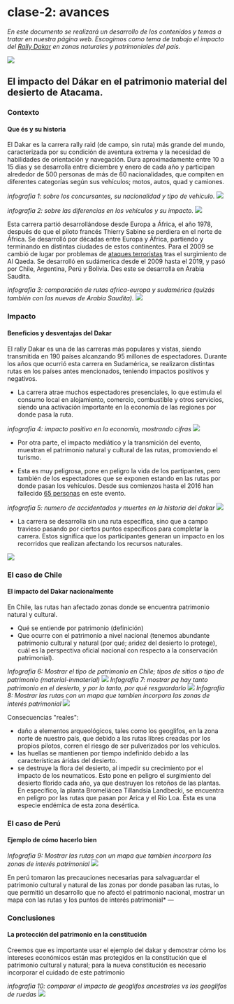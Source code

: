 # clase-2: avances
*En este documento se realizará un desarrollo de los contenidos y temas a tratar en nuestra página web. Escogimos como tema de trabajo el impacto del [Rally Dakar](https://www.dakar.com/es/universo-dakar/lacarrera) en zonas naturales y patrimoniales del país.*

<img src="https://www.fundaciondesiertoatacama.cl/wp-content/uploads/2016/10/12-chug-chug-este-1.jpg" class="img-fluid" />

## El impacto del Dákar en el patrimonio material del desierto de Atacama.

### Contexto
#### Que és y su historia
El Dakar es la carrera rally raid (de campo, sin ruta) más grande del mundo, caracterizada por su condición de aventura extrema y la necesidad de habilidades de orientación y navegación. Dura aproximadamente entre 10 a 15 días y se desarrolla entre diciembre y enero de cada año y participan alrededor de 500 personas de más de 60 nacionalidades, que compiten en diferentes categorías según sus vehículos; motos, autos, quad y camiones.

*infografía 1: sobre los concursantes, su nacionalidad y tipo de vehículo.*
      <img src="img/info1.jpg">

*infografía 2: sobre las diferencias en los vehículos y su impacto.* 
      <img src="img/info2.jpg">

Esta carrera partió desarrollándose desde Europa a África, el año 1978, después de que el piloto francés Thierry Sabine se perdiera en el norte de África. Se desarrolló por décadas entre Europa y África, partiendo y terminando en distintas ciudades de estos continentes. Para el 2009 se cambió de lugar por problemas de [ataques terroristas](https://www.biobiochile.cl/noticias/2012/12/30/por-que-el-dakar-dejo-africa-y-se-vino-a-correr-a-sudamerica.shtml) tras el surgimiento de Al Qaeda. Se desarrolló en sudámerica desde el 2009 hasta el 2019, y pasó por Chile, Argentina, Perú y Bolivia. Des este se desarrolla en Arabia Saudita.

*infografía 3: comparación de rutas africa-europa y sudamérica (quizás también con las nuevas de Arabia Saudita).*
      <img src="img/info3.jpg">

### Impacto
#### Beneficios y desventajas del Dakar
El rally Dakar es una de las carreras más populares y vistas, siendo transmitida en 190 países alcanzando 95 millones de espectadores. Durante los años que ocurrió esta carrera en Sudamérica, se realizaron distintas rutas en los países antes mencionados, teniendo impactos positivos y negativos.

- La carrera atrae muchos espectadores presenciales, lo que estimula el consumo local en alojamiento, comercio, combustible y otros servicios, siendo una activación importante en la economía de las regiones por donde pasa la ruta.

*infografía 4: impacto positivo en la economía, mostrando cifras*
      <img src="img/info4.jpg">

- Por otra parte, el impacto mediático y la transmición del evento, muestran el patrimonio natural y cultural de las rutas, promoviendo el turismo.

- Esta es muy peligrosa, pone en peligro la vida de los partipantes, pero también de los espectadores que se exponen estando en las rutas por donde pasan los vehículos. Desde sus comienzos hasta el 2016 han fallecido [65 personas](https://www.lainformacion.com/deporte/la-cifra-de-muertos-en-el-dakar-se-eleva-hasta-65-con-nueve-ninos-entre-ellos_u54iBWqIKhV1CbGTQlhwP5/) en este evento.

*infografía 5: numero de accidentados y muertes en la historia del dakar*
      <img src="img/info5.jpg">

- La carrera se desarrolla sin una ruta específica, sino que a campo travieso pasando por ciertos puntos específicos para completar la carrera. Estos significa que los participantes generan un impacto en los recorridos que realizan afectando los recursos naturales.

<img src="https://elotroladodelascarreras.files.wordpress.com/2017/01/dakar_argentina_-_chile_2011-e1545754498406.jpg" class="img-fluid" />

### El caso de Chile
#### El impacto del Dakar nacionalmente

En Chile, las rutas han afectado zonas donde se encuentra patrimonio natural y cultural. 
- Qué se entiende por patrimonio (definición)
- Que ocurre con el patrimonio a nivel nacional (tenemos abundante patrimonio cultural y natural (por qué; aridez del desierto lo protege), cuál es la perspectiva oficial nacional con respecto a la conservación patrimonial).

*Infografía 6: Mostrar el tipo de patrimonio en Chile; tipos de sitios o tipo de patrimonio (material-inmaterial)*
      <img src="img/info6.jpg">
*Infografía 7: mostrar pq hay tanto patrimonio en el desierto, y por lo tanto, por qué resguardarlo*
      <img src="img/info7.jpg">
*Infografía 8: Mostrar las rutas con un mapa que tambien incorpora las zonas de interés patrimonial*
      <img src="img/info8.jpg">


Consecuencias "reales":
- daño a elementos arqueológicos, tales como los geoglifos, en la zona norte de nuestro país, que debido a las rutas libres creadas por los propios pilotos, corren el riesgo de ser pulverizados por los vehículos. 
- las huellas se mantienen por tiempo indefinido debido a las características áridas del desierto.
- se destruye la flora del desierto, al impedir su crecimiento por el impacto de los neumaticos. Esto pone en peligro el surgimiento del desierto florido cada año, ya que destruyen los retoños de las plantas. En específico, la planta Bromeliácea Tillandsia Landbecki, se encuentra en peligro por las rutas que pasan por Arica y el Río Loa. Ésta es una especie endémica de esta zona desértica.

### El caso de Perú
#### Ejemplo de cómo hacerlo bien

*Infografía 9: Mostrar las rutas con un mapa que tambien incorpora las zonas de interés patrimonial*
      <img src="img/info9.jpg">

En perú tomaron las precauciones necesarias para salvaguardar el patrimonio cultural y natural de las zonas por donde pasaban las rutas, lo que permitió un desarrollo que no afectó el patrimonio nacional, mostrar un mapa con las rutas y los puntos de interés patrimonial* —

### Conclusiones
#### La protección del patrimonio en la constitución

Creemos que es importante usar el ejemplo del dakar y demostrar cómo los intereses económicos están mas protegidos en la constitución que el patrimonio cultural y natural; para la nueva constitución es necesario incorporar el cuidado de este patrimonio
 
*infografía 10: comparar el impacto de geoglifos ancestrales vs los geoglifos de ruedas*
      <img src="img/info10.jpg">

